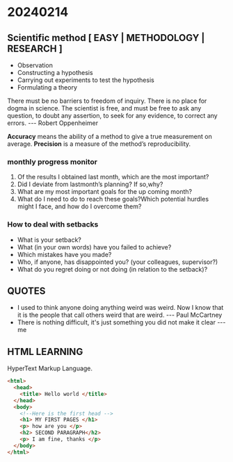 # 20240214

## Scientific method \[ EASY | METHODOLOGY | RESEARCH ]

* Observation
* Constructing a hypothesis
* Carrying out experiments to test the hypothesis
* Formulating a theory

There must be no barriers to freedom of inquiry. There is no place for dogma in science. The scientist is free, and must be free to ask any question, to doubt any assertion, to seek for any evidence, to correct any errors. --- Robert Oppenheimer

**Accuracy** means the ability of a method to give a true measurement on average. **Precision** is a measure of the method’s reproducibility.

### monthly progress monitor

1. Of the results I obtained last month, which are the most important?
2. Did I deviate from lastmonth’s planning? If so,why?
3. What are my most important goals for the up coming month?
4. What do I need to do to reach these goals?Which potential hurdles might I face, and how do I overcome them?

### How to deal with setbacks

* What is your setback?
* What (in your own words) have you failed to achieve?
* Which mistakes have you made?
* Who, if anyone, has disappointed you? (your colleagues, supervisor?)
* What do you regret doing or not doing (in relation to the setback)?

## QUOTES

* I used to think anyone doing anything weird was weird. Now I know that it is the people that call others weird that are weird. --- Paul McCartney
* There is nothing difficult, it's just something you did not make it clear --- me

## HTML LEARNING

HyperText Markup Language.

```html
<html>
  <head>
    <title> Hello world </title>
  </head>
  <body>
    <!--Here is the first head -->
    <h1> MY FIRST PAGES </h1>
    <p> how are you </p>
    <h2> SECOND PARAGRAPH</h2>
    <p> I am fine, thanks </p>
  </body>
</html>
```
